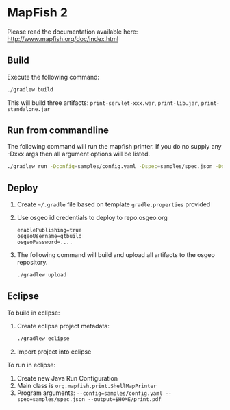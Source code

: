 # MapFish 2 

Please read the documentation available here:
http://www.mapfish.org/doc/index.html

## Build

Execute the following command:
```bash
./gradlew build
```

This will build three artifacts:  ``print-servlet-xxx.war``, ``print-lib.jar``, ``print-standalone.jar``

## Run from commandline

The following command will run the mapfish printer.  If you do no supply any -Dxxx args then all argument options will be listed.

```bash
./gradlew run -Dconfig=samples/config.yaml -Dspec=samples/spec.json -Doutput=/tmp/print-out.pdf
```
## Deploy

1. Create ``~/.gradle`` file based on template ``gradle.properties`` provided
2. Use osgeo id credentials to deploy to repo.osgeo.org
   ```
   enablePublishing=true
   osgeoUsername=gtbuild
   osgeoPassword=....
   ```
3. The following command will build and upload all artifacts to the osgeo repository.

   ```bash
   ./gradlew upload 
   ```

## Eclipse

To build in eclipse:

1. Create eclipse project metadata:
   ```bash
   ./gradlew eclipse
   ```
   
2. Import project into eclipse


To run in eclipse:

1. Create new Java Run Configuration
2. Main class is ``org.mapfish.print.ShellMapPrinter``
3. Program arguments: ``--config=samples/config.yaml --spec=samples/spec.json --output=$HOME/print.pdf``
